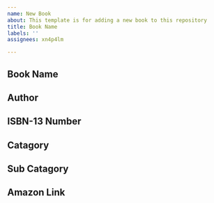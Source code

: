```yaml
---
name: New Book
about: This template is for adding a new book to this repository
title: Book Name
labels: ''
assignees: xn4p4lm

---
```


## Book Name

## Author

## ISBN-13 Number

## Catagory

## Sub Catagory

## Amazon Link
